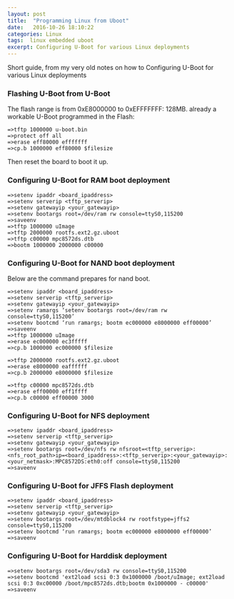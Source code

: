 ```yaml
---
layout: post
title:  "Programming Linux from Uboot"
date:   2016-10-26 18:10:22
categories: Linux
tags:  linux embedded uboot
excerpt: Configuring U-Boot for various Linux deployments
---
```


Short guide, from my very old notes on how to Configuring U-Boot for various Linux deployments

### Flashing U-Boot from U-Boot

The flash range is from 0xE8000000 to 0xEFFFFFFF: 128MB. already a workable U-Boot programmed in the Flash:

```
=>tftp 1000000 u-boot.bin
=>protect off all
=>erase eff80000 efffffff
=>cp.b 1000000 eff80000 $filesize
```

Then reset the board to boot it up.

### Configuring U-Boot for RAM boot deployment

```
=>setenv ipaddr <board_ipaddress>
=>setenv serverip <tftp_serverip>
=>setenv gatewayip <your_gatewayip>
=>setenv bootargs root=/dev/ram rw console=ttyS0,115200
=>saveenv
=>tftp 1000000 uImage
=>tftp 2000000 rootfs.ext2.gz.uboot
=>tftp c00000 mpc8572ds.dtb
=>bootm 1000000 2000000 c00000
```

### Configuring U-Boot for NAND boot deployment

Below are the command prepares for nand boot.


```
=>setenv ipaddr <board_ipaddress>
=>setenv serverip <tftp_serverip>
=>setenv gatewayip <your_gatewayip>
=>setenv ramargs ‘setenv bootargs root=/dev/ram rw console=ttyS0,115200’
=>setenv bootcmd ‘run ramargs; bootm ec000000 e8000000 eff00000’
=>saveenv
=>tftp 1000000 uImage
=>erase ec000000 ec3fffff
=>cp.b 1000000 ec000000 $filesize

=>tftp 2000000 rootfs.ext2.gz.uboot
=>erase e8000000 eaffffff
=>cp.b 2000000 e8000000 $filesize

=>tftp c00000 mpc8572ds.dtb
=>erase eff00000 eff1ffff
=>cp.b c00000 eff00000 3000
```

### Configuring U-Boot for NFS deployment

```
=>setenv ipaddr <board_ipaddress>
=>setenv serverip <tftp_serverip>
=>setenv gatewayip <your_gatewayip>
=>setenv bootargs root=/dev/nfs rw nfsroot=<tftp_serverip>:<nfs_root_path>ip=<board_ipaddress>:<tftp_serverip>:<your_gatewayip>:<your_netmask>:MPC8572DS:eth0:off console=ttyS0,115200
=>saveenv
```

### Configuring U-Boot for JFFS Flash deployment

```
=>setenv ipaddr <board_ipaddress>
=>setenv serverip <tftp_serverip>
=>setenv gatewayip <your_gatewayip>
=>setenv bootargs root=/dev/mtdblock4 rw rootfstype=jffs2 console=ttyS0,115200
=>setenv bootcmd ‘run ramargs; bootm ec000000 e8000000 eff00000’
=>saveenv
```

### Configuring U-Boot for Harddisk deployment

```
=>setenv bootargs root=/dev/sda3 rw console=ttyS0,115200
=>setenv bootcmd 'ext2load scsi 0:3 0x1000000 /boot/uImage; ext2load scsi 0:3 0xc00000 /boot/mpc8572ds.dtb;bootm 0x1000000 - c00000'
=>saveenv
```
